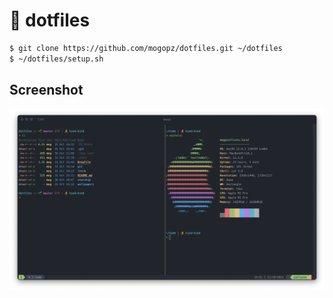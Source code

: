 # 🤖 dotfiles

```bash
$ git clone https://github.com/mogopz/dotfiles.git ~/dotfiles
$ ~/dotfiles/setup.sh
```

## Screenshot

![Terminal screenshot](img/terminal.png)
